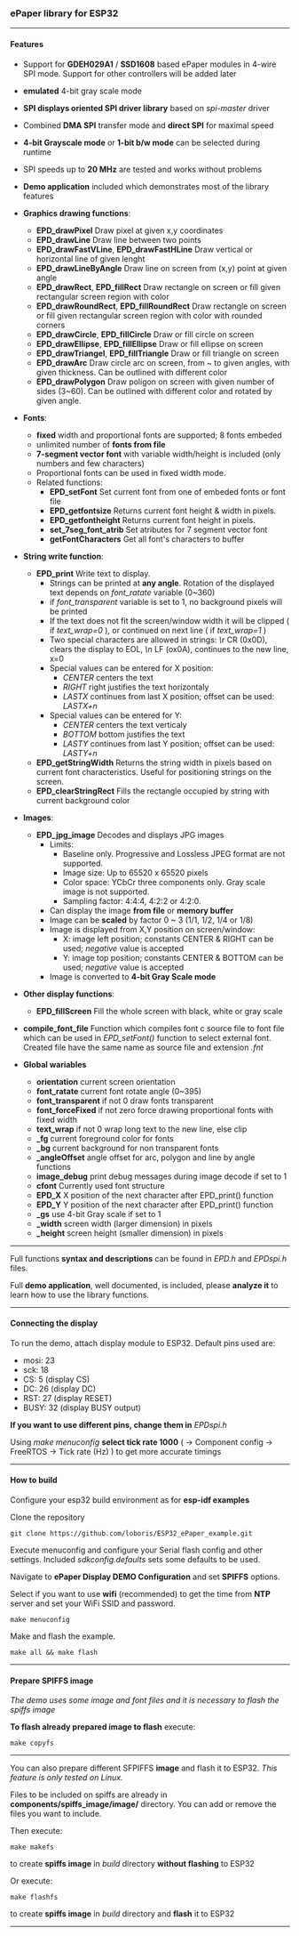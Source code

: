 
### ePaper library for ESP32

---


#### Features

* Support for **GDEH029A1** / **SSD1608** based ePaper modules in 4-wire SPI mode. Support for other controllers will be added later
* **emulated** 4-bit gray scale mode
* **SPI displays oriented SPI driver library** based on *spi-master* driver
* Combined **DMA SPI** transfer mode and **direct SPI** for maximal speed
* **4-bit Grayscale mode** or **1-bit b/w mode** can be selected during runtime
* SPI speeds up to **20 MHz** are tested and works without problems
* **Demo application** included which demonstrates most of the library features


* **Graphics drawing functions**:
  * **EPD_drawPixel**  Draw pixel at given x,y coordinates
  * **EPD_drawLine**  Draw line between two points
  * **EPD_drawFastVLine**, **EPD_drawFastHLine**  Draw vertical or horizontal line of given lenght
  * **EPD_drawLineByAngle**  Draw line on screen from (x,y) point at given angle
  * **EPD_drawRect**, **EPD_fillRect**  Draw rectangle on screen or fill given rectangular screen region with color
  * **EPD_drawRoundRect**, **EPD_fillRoundRect**  Draw rectangle on screen or fill given rectangular screen region with color with rounded corners
  * **EPD_drawCircle**, **EPD_fillCircle**  Draw or fill circle on screen
  * **EPD_drawEllipse**, **EPD_fillEllipse**  Draw or fill ellipse on screen
  * **EPD_drawTriangel**, **EPD_fillTriangle**  Draw or fill triangle on screen
  * **EPD_drawArc**  Draw circle arc on screen, from ~ to given angles, with given thickness. Can be outlined with different color
  * **EPD_drawPolygon**  Draw poligon on screen with given number of sides (3~60). Can be outlined with different color and rotated by given angle.
* **Fonts**:
  * **fixed** width and proportional fonts are supported; 8 fonts embeded
  * unlimited number of **fonts from file**
  * **7-segment vector font** with variable width/height is included (only numbers and few characters)
  * Proportional fonts can be used in fixed width mode.
  * Related functions:
    * **EPD_setFont**  Set current font from one of embeded fonts or font file
    * **EPD_getfontsize**  Returns current font height & width in pixels.
    * **EPD_getfontheight**  Returns current font height in pixels.
    * **set_7seg_font_atrib**  Set atributes for 7 segment vector font
    * **getFontCharacters**  Get all font's characters to buffer
* **String write function**:
  * **EPD_print**  Write text to display.
    * Strings can be printed at **any angle**. Rotation of the displayed text depends on *font_ratate* variable (0~360)
    * if *font_transparent* variable is set to 1, no background pixels will be printed
    * If the text does not fit the screen/window width it will be clipped ( if *text_wrap=0* ), or continued on next line ( if *text_wrap=1* )
    * Two special characters are allowed in strings: *\r* CR (0x0D), clears the display to EOL, *\n* LF (ox0A), continues to the new line, x=0
    * Special values can be entered for X position:
      * *CENTER*  centers the text
      * *RIGHT*   right justifies the text horizontaly
      * *LASTX*   continues from last X position; offset can be used: *LASTX+n*
    * Special values can be entered for Y:
      * *CENTER*  centers the text verticaly
      * *BOTTOM*  bottom justifies the text
      * *LASTY*   continues from last Y position; offset can be used: *LASTY+n*
  * **EPD_getStringWidth** Returns the string width in pixels based on current font characteristics. Useful for positioning strings on the screen.
  * **EPD_clearStringRect** Fills the rectangle occupied by string with current background color
* **Images**:
  * **EPD_jpg_image**  Decodes and displays JPG images
    * Limits:
      * Baseline only. Progressive and Lossless JPEG format are not supported.
      * Image size: Up to 65520 x 65520 pixels
      * Color space: YCbCr three components only. Gray scale image is not supported.
      * Sampling factor: 4:4:4, 4:2:2 or 4:2:0.
    * Can display the image **from file** or **memory buffer**
    * Image can be **scaled** by factor 0 ~ 3  (1/1, 1/2, 1/4 or 1/8)
    * Image is displayed from X,Y position on screen/window:
      * X: image left position; constants CENTER & RIGHT can be used; *negative* value is accepted
      * Y: image top position;  constants CENTER & BOTTOM can be used; *negative* value is accepted
    * Image is converted to **4-bit Gray Scale mode**
* **Other display functions**:
  * **EPD_fillScreen**  Fill the whole screen with black, white or gray scale
* **compile_font_file**  Function which compiles font c source file to font file which can be used in *EPD_setFont()* function to select external font. Created file have the same name as source file and extension *.fnt*


* **Global wariables**
  * **orientation**  current screen orientation
  * **font_ratate**  current font rotate angle (0~395)
  * **font_transparent**  if not 0 draw fonts transparent
  * **font_forceFixed**  if not zero force drawing proportional fonts with fixed width
  * **text_wrap**  if not 0 wrap long text to the new line, else clip
  * **_fg**  current foreground color for fonts
  * **_bg**  current background for non transparent fonts
  * **_angleOffset**  angle offset for arc, polygon and line by angle functions
  * **image_debug**  print debug messages during image decode if set to 1
  * **cfont**  Currently used font structure
  * **EPD_X**  X position of the next character after EPD_print() function
  * **EPD_Y**  Y position of the next character after EPD_print() function
  * **_gs**  use 4-bit Gray scale if set to 1
  * **_width** screen width (larger dimension) in pixels
  * **_height** screen height (smaller dimension) in pixels

---

Full functions **syntax and descriptions** can be found in *EPD.h* and *EPDspi.h* files.

Full **demo application**, well documented, is included, please **analyze it** to learn how to use the library functions.

---

#### Connecting the display

To run the demo, attach display module to ESP32. Default pins used are:
* mosi: 23
*  sck: 18
*   CS:  5 (display CS)
*   DC: 26 (display DC)
*  RST: 27 (display RESET)
* BUSY: 32 (display BUSY output)


**If you want to use different pins, change them in** *EPDspi.h*

Using *make menuconfig* **select tick rate 1000** ( → Component config → FreeRTOS → Tick rate (Hz) ) to get more accurate timings

---

#### How to build

Configure your esp32 build environment as for **esp-idf examples**

Clone the repository

`git clone https://github.com/loboris/ESP32_ePaper_example.git`

Execute menuconfig and configure your Serial flash config and other settings. Included *sdkconfig.defaults* sets some defaults to be used.

Navigate to **ePaper Display DEMO Configuration** and set **SPIFFS** options.

Select if you want to use **wifi** (recommended) to get the time from **NTP** server and set your WiFi SSID and password.

`make menuconfig`

Make and flash the example.

`make all && make flash`

---

#### Prepare **SPIFFS** image

*The demo uses some image and font files and it is necessary to flash the spiffs image*

**To flash already prepared image to flash** execute:

`make copyfs`

---

You can also prepare different SFPIFFS **image** and flash it to ESP32. *This feature is only tested on Linux.*

Files to be included on spiffs are already in **components/spiffs_image/image/** directory. You can add or remove the files you want to include.

Then execute:

`make makefs`

to create **spiffs image** in *build* directory **without flashing** to ESP32

Or execute:

`make flashfs`

to create **spiffs image** in *build* directory and **flash** it to ESP32

---

